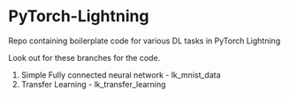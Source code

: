 # PyTorch-Lightning
Repo containing boilerplate code for various DL tasks in PyTorch Lightning

Look out for these branches for the code.

1. Simple Fully connected neural network  - lk_mnist_data
2. Transfer Learning - lk_transfer_learning
